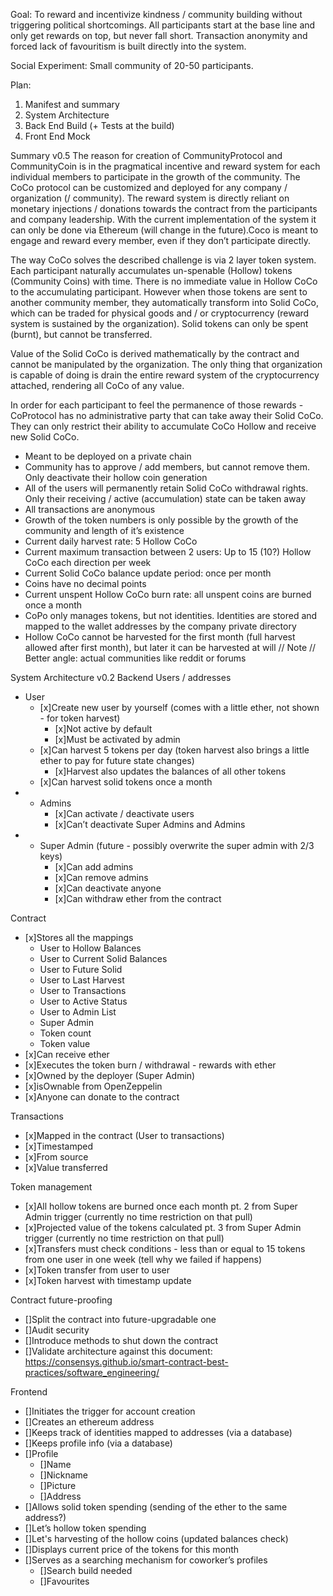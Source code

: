 Goal:
To reward and incentivize kindness / community building without triggering political shortcomings.
All participants start at the base line and only get rewards on top, but never fall short. Transaction anonymity and forced lack of favouritism is built directly into the system.

Social Experiment:
Small community of 20-50 participants.

Plan:
1. Manifest and summary
2. System Architecture
3. Back End Build (+ Tests at the build)
4. Front End Mock

Summary v0.5
The reason for creation of CommunityProtocol and CommunityCoin is in the pragmatical incentive and reward system for each individual members to participate in the growth of the community. The CoCo protocol can be customized and deployed for any company / organization (/ community). The reward system is directly reliant on monetary injections / donations towards the contract from the participants and company leadership. With the current implementation of the system it can only be done via Ethereum (will change in the future).Coco is meant to engage and reward every member, even if they don’t participate directly.

The way CoCo solves the described challenge is via 2 layer token system. Each participant naturally accumulates un-spenable (Hollow) tokens (Community Coins) with time. There is no immediate value in Hollow CoCo to the accumulating participant. However when those tokens are sent to another community member, they automatically transform into Solid CoCo, which can be traded for physical goods and / or cryptocurrency (reward system is sustained by the organization). Solid tokens can only be spent (burnt), but cannot be transferred.

Value of the Solid CoCo is derived mathematically by the contract and cannot be manipulated by the organization. The only thing that organization is capable of doing is drain the entire reward system of the cryptocurrency attached, rendering all CoCo of any value.

In order for each participant to feel the permanence of those rewards - CoProtocol has no administrative party that can take away their Solid CoCo. They can only restrict their ability to accumulate CoCo Hollow and receive new Solid CoCo.

* Meant to be deployed on a private chain
* Community has to approve / add members, but cannot remove them. Only deactivate their hollow coin generation
* All of the users will permanently retain Solid CoCo withdrawal rights. Only their receiving / active (accumulation) state can be taken away
* All transactions are anonymous
* Growth of the token numbers is only possible by the growth of the community and length of it’s existence
* Current daily harvest rate: 5 Hollow CoCo
* Current maximum transaction between 2 users: Up to 15 (10?) Hollow CoCo each direction per week
* Current Solid CoCo balance update period: once per month
* Coins have no decimal points
* Current unspent Hollow CoCo burn rate: all unspent coins are burned once a month
* CoPo only manages tokens, but not identities. Identities are stored and mapped to the wallet addresses by the company private directory
* Hollow CoCo cannot be harvested for the first month (full harvest allowed after first month), but later it can be harvested at will
// Note
// Better angle: actual communities like reddit or forums

System Architecture v0.2
Backend
Users / addresses
* User
    * [x]Create new user by yourself (comes with a little ether, not shown - for token harvest)
        * [x]Not active by default
        * [x]Must be activated by admin
    * [x]Can harvest 5 tokens per day (token harvest also brings a little ether to pay for future state changes)
        * [x]Harvest also updates the balances of all other tokens
    * [x]Can harvest solid tokens once a month
* + Admins
    * [x]Can activate / deactivate users
    * [x]Can’t deactivate Super Admins and Admins
* + Super Admin (future - possibly overwrite the super admin with 2/3 keys)
    * [x]Can add admins
    * [x]Can remove admins
    * [x]Can deactivate anyone
    * [x]Can withdraw ether from the contract

Contract
* [x]Stores all the mappings
    * User to Hollow Balances
    * User to Current Solid Balances
    * User to Future Solid
    * User to Last Harvest
    * User to Transactions
    * User to Active Status
    * User to Admin List
    * Super Admin
    * Token count
    * Token value
* [x]Can receive ether
* [x]Executes the token burn / withdrawal - rewards with ether
* [x]Owned by the deployer (Super Admin)
* [x]isOwnable from OpenZeppelin
* [x]Anyone can donate to the contract

Transactions
* [x]Mapped in the contract (User to transactions)
* [x]Timestamped
* [x]From source
* [x]Value transferred

Token management
* [x]All hollow tokens are burned once each month pt. 2 from Super Admin trigger (currently no time restriction on that pull)
* [x]Projected value of the tokens calculated pt. 3 from Super Admin trigger (currently no time restriction on that pull)
* [x]Transfers must check conditions - less than or equal to 15 tokens from one user in one week (tell why we failed if happens)
* [x]Token transfer from user to user
* [x]Token harvest with timestamp update

Contract future-proofing
* []Split the contract into future-upgradable one
* []Audit security
* []Introduce methods to shut down the contract
* []Validate architecture against this document: https://consensys.github.io/smart-contract-best-practices/software_engineering/

Frontend
* []Initiates the trigger for account creation
* []Creates an ethereum address
* []Keeps track of identities mapped to addresses (via a database)
* []Keeps profile info (via a database)
* []Profile
    * []Name
    * []Nickname
    * []Picture
    * []Address
* []Allows solid token spending (sending of the ether to the same address?)
* []Let’s hollow token spending
* []Let's harvesting of the hollow coins (updated balances check)
* []Displays current price of the tokens for this month
* []Serves as a searching mechanism for coworker’s profiles
    * []Search build needed
    * []Favourites
